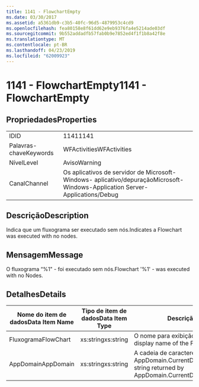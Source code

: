 ```yaml
---
title: 1141 - FlowchartEmpty
ms.date: 03/30/2017
ms.assetid: a5361db9-c3b5-40fc-96d5-4879953c4cd9
ms.openlocfilehash: fea80158e8f61dd62e9eb9376fa4e5214ade03df
ms.sourcegitcommit: 9b552addadfb57fab0b9e7852ed4f1f1b8a42f8e
ms.translationtype: MT
ms.contentlocale: pt-BR
ms.lasthandoff: 04/23/2019
ms.locfileid: "62009923"
---
```

# <a name="1141---flowchartempty"></a><span data-ttu-id="a7eaa-102">1141 - FlowchartEmpty</span><span class="sxs-lookup"><span data-stu-id="a7eaa-102">1141 - FlowchartEmpty</span></span>
## <a name="properties"></a><span data-ttu-id="a7eaa-103">Propriedades</span><span class="sxs-lookup"><span data-stu-id="a7eaa-103">Properties</span></span>  
  
|||  
|-|-|  
|<span data-ttu-id="a7eaa-104">ID</span><span class="sxs-lookup"><span data-stu-id="a7eaa-104">ID</span></span>|<span data-ttu-id="a7eaa-105">1141</span><span class="sxs-lookup"><span data-stu-id="a7eaa-105">1141</span></span>|  
|<span data-ttu-id="a7eaa-106">Palavras-chave</span><span class="sxs-lookup"><span data-stu-id="a7eaa-106">Keywords</span></span>|<span data-ttu-id="a7eaa-107">WFActivities</span><span class="sxs-lookup"><span data-stu-id="a7eaa-107">WFActivities</span></span>|  
|<span data-ttu-id="a7eaa-108">Nível</span><span class="sxs-lookup"><span data-stu-id="a7eaa-108">Level</span></span>|<span data-ttu-id="a7eaa-109">Aviso</span><span class="sxs-lookup"><span data-stu-id="a7eaa-109">Warning</span></span>|  
|<span data-ttu-id="a7eaa-110">Canal</span><span class="sxs-lookup"><span data-stu-id="a7eaa-110">Channel</span></span>|<span data-ttu-id="a7eaa-111">Os aplicativos de servidor de Microsoft-Windows- aplicativo/depuração</span><span class="sxs-lookup"><span data-stu-id="a7eaa-111">Microsoft-Windows-Application Server-Applications/Debug</span></span>|  
  
## <a name="description"></a><span data-ttu-id="a7eaa-112">Descrição</span><span class="sxs-lookup"><span data-stu-id="a7eaa-112">Description</span></span>  
 <span data-ttu-id="a7eaa-113">Indica que um fluxograma ser executado sem nós.</span><span class="sxs-lookup"><span data-stu-id="a7eaa-113">Indicates a Flowchart was executed with no nodes.</span></span>  
  
## <a name="message"></a><span data-ttu-id="a7eaa-114">Mensagem</span><span class="sxs-lookup"><span data-stu-id="a7eaa-114">Message</span></span>  
 <span data-ttu-id="a7eaa-115">O fluxograma “%1" - foi executado sem nós.</span><span class="sxs-lookup"><span data-stu-id="a7eaa-115">Flowchart '%1' - was executed with no Nodes.</span></span>  
  
## <a name="details"></a><span data-ttu-id="a7eaa-116">Detalhes</span><span class="sxs-lookup"><span data-stu-id="a7eaa-116">Details</span></span>  
  
|<span data-ttu-id="a7eaa-117">Nome do item de dados</span><span class="sxs-lookup"><span data-stu-id="a7eaa-117">Data Item Name</span></span>|<span data-ttu-id="a7eaa-118">Tipo de item de dados</span><span class="sxs-lookup"><span data-stu-id="a7eaa-118">Data Item Type</span></span>|<span data-ttu-id="a7eaa-119">Descrição</span><span class="sxs-lookup"><span data-stu-id="a7eaa-119">Description</span></span>|  
|--------------------|--------------------|-----------------|  
|<span data-ttu-id="a7eaa-120">Fluxograma</span><span class="sxs-lookup"><span data-stu-id="a7eaa-120">FlowChart</span></span>|<span data-ttu-id="a7eaa-121">xs:string</span><span class="sxs-lookup"><span data-stu-id="a7eaa-121">xs:string</span></span>|<span data-ttu-id="a7eaa-122">O nome para exibição do fluxograma.</span><span class="sxs-lookup"><span data-stu-id="a7eaa-122">The display name of the FlowChart.</span></span>|  
|<span data-ttu-id="a7eaa-123">AppDomain</span><span class="sxs-lookup"><span data-stu-id="a7eaa-123">AppDomain</span></span>|<span data-ttu-id="a7eaa-124">xs:string</span><span class="sxs-lookup"><span data-stu-id="a7eaa-124">xs:string</span></span>|<span data-ttu-id="a7eaa-125">A cadeia de caracteres retornada por AppDomain.CurrentDomain.FriendlyName.</span><span class="sxs-lookup"><span data-stu-id="a7eaa-125">The string returned by AppDomain.CurrentDomain.FriendlyName.</span></span>|

